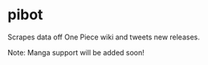 # pibot

Scrapes data off One Piece wiki and tweets new releases.

Note: Manga support will be added soon!
